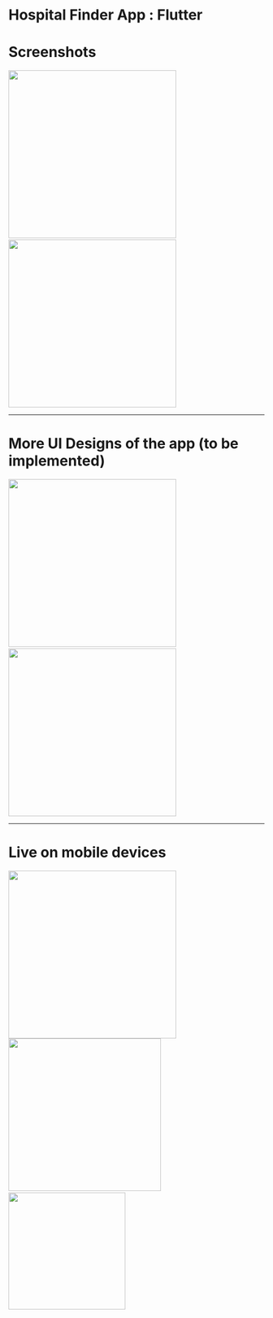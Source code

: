 # Hospital Finder App : Flutter

# Screenshots

<img src="https://user-images.githubusercontent.com/35829879/53858018-6fb6ba00-3ffe-11e9-9143-2c11d987d96a.png" width=330px>&nbsp;&nbsp;&nbsp;&nbsp;&nbsp;&nbsp;&nbsp;&nbsp;<img src="https://user-images.githubusercontent.com/35829879/53858030-75ac9b00-3ffe-11e9-9a73-b0cd97cb6ffb.png" width=330px>

<hr>

# More UI Designs of the app (to be implemented)

<img src="https://user-images.githubusercontent.com/35829879/53858137-f53a6a00-3ffe-11e9-9298-c4bd06390dad.png" width=330px>&nbsp;&nbsp;
<img src="https://user-images.githubusercontent.com/35829879/53858412-1ea7c580-4000-11e9-80c6-9ef28e5d2373.png" width=330px>

<hr>

# Live on mobile devices

<img src="https://user-images.githubusercontent.com/35829879/53858492-721a1380-4000-11e9-8c52-135648f3008c.png" width=330px><img src="https://user-images.githubusercontent.com/35829879/53858434-3717e000-4000-11e9-93f5-a58c0efeb46c.png" width=300px>&nbsp;<img src="https://user-images.githubusercontent.com/35829879/53858458-4bf47380-4000-11e9-8494-2fcd957c0844.png" width=230px>
